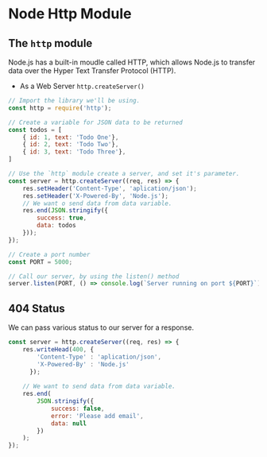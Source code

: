 # Node Http Module

## The `http` module

Node.js has a built-in moudle called HTTP, which allows Node.js to transfer data over the Hyper Text Transfer Protocol (HTTP).

* As a Web Server `http.createServer()`

```js
// Import the library we'll be using.
const http = require('http');

// Create a variable for JSON data to be returned
const todos = [
    { id: 1, text: 'Todo One'},
    { id: 2, text: 'Todo Two'},
    { id: 3, text: 'Todo Three'},
]

// Use the `http` module create a server, and set it's parameter.
const server = http.createServer((req, res) => {
    res.setHeader('Content-Type', 'aplication/json');
    res.setHeader('X-Powered-By', 'Node.js');
    // We want o send data from data variable.
    res.end(JSON.stringify({
        success: true,
        data: todos
    }));
});

// Create a port number
const PORT = 5000;

// Call our server, by using the listen() method
server.listen(PORT, () => console.log(`Server running on port ${PORT}`));
```

## 404 Status

We can pass various status to our server for a response.

```js
const server = http.createServer((req, res) => {
    res.writeHead(400, {
        'Content-Type' : 'aplication/json',
        'X-Powered-By' : 'Node.js'
      });
    
    // We want to send data from data variable.
    res.end(
        JSON.stringify({
            success: false,
            error: 'Please add email',
            data: null
        })
    );
});

```